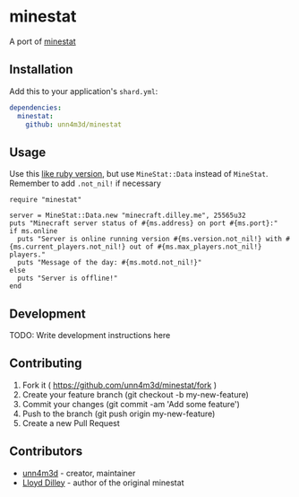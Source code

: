 # minestat

A port of [minestat](https://github.com/ldilley/minestat)

## Installation

Add this to your application's `shard.yml`:

```yaml
dependencies:
  minestat:
    github: unn4m3d/minestat
```

## Usage

Use this [like ruby version](https://github.com/ldilley/minestat/blob/master/Ruby/example.rb), but use `MineStat::Data` instead of `MineStat`. Remember to add `.not_nil!` if necessary

```crystal
require "minestat"

server = MineStat::Data.new "minecraft.dilley.me", 25565u32
puts "Minecraft server status of #{ms.address} on port #{ms.port}:"
if ms.online
  puts "Server is online running version #{ms.version.not_nil!} with #{ms.current_players.not_nil!} out of #{ms.max_players.not_nil!} players."
  puts "Message of the day: #{ms.motd.not_nil!}"
else
  puts "Server is offline!"
end
```


## Development

TODO: Write development instructions here

## Contributing

1. Fork it ( https://github.com/unn4m3d/minestat/fork )
2. Create your feature branch (git checkout -b my-new-feature)
3. Commit your changes (git commit -am 'Add some feature')
4. Push to the branch (git push origin my-new-feature)
5. Create a new Pull Request

## Contributors

- [unn4m3d](https://github.com/unn4m3d) - creator, maintainer
- [Lloyd Dilley](https://github.com/ldilley) - author of the original minestat
